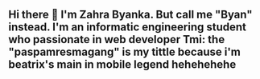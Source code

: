 ## Hi there 👋 I'm Zahra Byanka. But call me "Byan" instead. I'm an informatic engineering student who passionate in web developer Tmi: the "paspamresmagang" is my tittle because i'm beatrix's main in mobile legend hehehehehe

<!--
**paspamresmagang/paspamresmagang** is a ✨ _special_ ✨ repository because its `README.md` (this file) appears on your GitHub profile.

Here are some ideas to get you started:

- 🔭 I’m currently working on ...
- 🌱 I’m currently learning ...
- 👯 I’m looking to collaborate on ...
- 🤔 I’m looking for help with ...
- 💬 Ask me about ...
- 📫 How to reach me: ...
- 😄 Pronouns: ...
- ⚡ Fun fact: ...
-->
